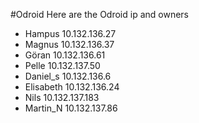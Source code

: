 #Odroid
Here are the Odroid ip and owners
 * Hampus		10.132.136.27
 * Magnus		10.132.136.37
 * Göran		10.132.136.61
 * Pelle		10.132.137.50
 * Daniel_s		10.132.136.6
 * Elisabeth		10.132.136.24
 * Nils		10.132.137.183
 * Martin_N		10.132.137.86
